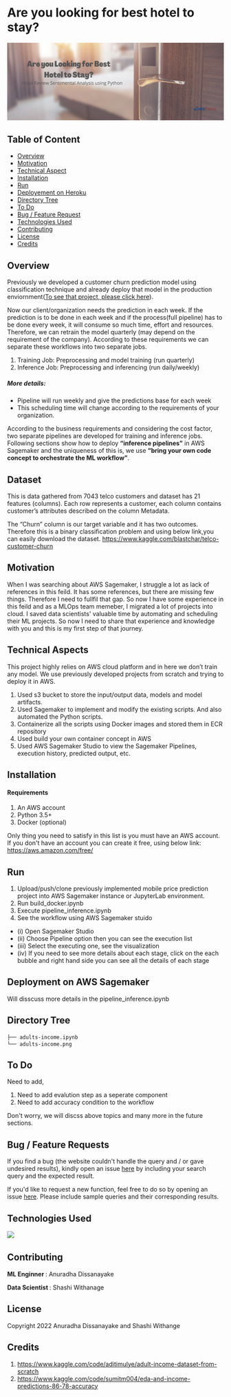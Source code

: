 # Are you looking for best hotel to stay? 

[<img target="_blank" src="https://github.com/Data-Fenix/Are-you-looking-for-best-hotel-to-stay/blob/main/hotel_review_analysis.png">](https://github.com/Data-Fenix/Are-you-looking-for-best-hotel-to-stay/blob/main/hotel_review_analysis.png)

## Table of Content
  * [Overview](#overview)
  * [Motivation](#motivation)
  * [Technical Aspect](#technical-aspect)
  * [Installation](#installation)
  * [Run](#run)
  * [Deployement on Heroku](#deployement-on-heroku)
  * [Directory Tree](#directory-tree)
  * [To Do](#to-do)
  * [Bug / Feature Request](#bug---feature-request)
  * [Technologies Used](#technologies-used)
  * [Contributing](#Contributing)
  * [License](#license)
  * [Credits](#credits)


## Overview

Previously we developed a customer churn prediction model using classification technique and already deploy that model in the production enviornment([To see that project, please click here](https://github.com/Data-Fenix/aws-sagemaker-pipeline)).

Now our client/organization needs the prediction in each week. If the prediction is to be done in each week and if the process(full pipeline) has to be done every week, it will consume so much time, effort and resources. Therefore, we can retrain the model quarterly (may depend on the requirement of the company). According to these requirements we can separate these workflows into two separate jobs.

1) Training Job: Preprocessing and model training (run quarterly)
2) Inference Job: Preprocessing and inferencing (run daily/weekly)

##### More details: 
* Pipeline will run weekly and give the predictions base for each week
* This scheduling time will change according to the requirements of your organization.

According to the business requirements and considering the cost factor, two separate pipelines are developed for training and inference jobs. Following sections show how to deploy **“inference pipelines”** in AWS Sagemaker and the uniqueness of this is, we use **“bring your own code concept to orchestrate the ML workflow”**.
 
## Dataset

This is data gathered from 7043 telco customers and dataset has 21 features (columns). Each row represents a customer, each column contains customer’s attributes described on the column Metadata.

The “Churn” column is our target variable and it has two outcomes. Therefore this is a binary classification problem and using below link,you can easily download the dataset. https://www.kaggle.com/blastchar/telco-customer-churn

## Motivation

When I was searching about AWS Sagemaker, I struggle a lot as lack of references in this feild. It has some references, but there are missing few things. Therefore I need to fullfil that gap. So now I have some experience in this feild and as a MLOps team memeber, I migrated a lot of projects into cloud. I saved data scientists' valuable time by automating and scheduling their ML projects. So now I need to share that experience and knowledge with you and this is my first step of that journey.
## Technical Aspects

This project highly relies on AWS cloud platform and in here we don’t train any model. We use previously developed projects from scratch and trying to deploy it in AWS.
1) Used s3 bucket to store the input/output data, models and model artifacts.
2) Used Sagemaker to implement and modify the existing scripts. And also automated the Python scripts.
3) Containerize all the scripts using Docker images and stored them in ECR repository
4) Used build your own container concept in AWS
5) Used AWS Sagemaker Studio to view the Sagemaker Pipelines, execution history, predicted output, etc.

## Installation

#### Requirements

1. An AWS account
2. Python 3.5+
3. Docker (optional)


Only thing you need to satisfy in this list is you must have an AWS account. If you don't have an account you can create it free, using below link:
https://aws.amazon.com/free/
    
## Run
1) Upload/push/clone previously implemented mobile price prediction project into AWS Sagemaker instance or JupyterLab environment.
2) Run build_docker.ipynb
3) Execute pipeline_inference.ipynb
4) See the workflow using AWS Sagemaker stuido
* (i) Open Sagemaker Studio
* (ii) Choose Pipeline option then you can see the execution list
* (iii) Select the executing one, see the visualization
* (iv) If you need to see more details about each stage, click on the each bubble and right hand side you can see all the details of each stage

## Deployment on AWS Sagemaker

Will disscuss more details in the pipeline_inference.ipynb

## Directory Tree

```
├── adults-income.ipynb
└── adults-income.png
```

## To Do

Need to add,
1) Need to add evalution step as a seperate component
2) Need to add accuracy condition to the workflow

Don't worry, we will discss above topics and many more in the future sections.

## Bug / Feature Requests
If you find a bug (the website couldn't handle the query and / or gave undesired results), kindly open an issue [here](https://github.com/Data-Fenix/how-do-we-earn-more-than-50K-per-year/issues/new) by including your search query and the expected result.

If you'd like to request a new function, feel free to do so by opening an issue [here](https://github.com/Data-Fenix/how-do-we-earn-more-than-50K-per-year/issues/new). Please include sample queries and their corresponding results.

## Technologies Used
[<img target="_blank" src="https://logos-world.net/wp-content/uploads/2021/10/Python-Symbol.png" width=200>](https://logos-world.net/wp-content/uploads/2021/10/Python-Symbol.png)

## Contributing

<p><b> ML Enginner </b> : Anuradha Dissanayake </p>
<p><b> Data Scientist </b>: Shashi Withanage </p>

## License

Copyright 2022 Anuradha Dissanayake and Shashi Withange

## Credits

1) https://www.kaggle.com/code/aditimulye/adult-income-dataset-from-scratch
2) https://www.kaggle.com/code/sumitm004/eda-and-income-predictions-86-78-accuracy
